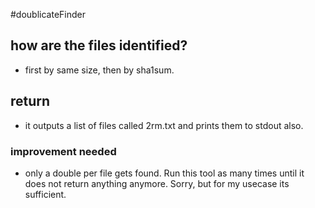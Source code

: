 #doublicateFinder

## how are the files identified?

- first by same size, then by sha1sum.

## return

- it outputs a list of files called 2rm.txt and prints them to stdout also.

### improvement needed

- only a double per file gets found. Run this tool as many times until it does not return anything anymore. Sorry, but for my usecase its sufficient.
